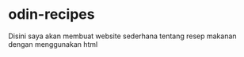 # odin-recipes

Disini saya akan membuat website sederhana tentang resep makanan
dengan menggunakan html
